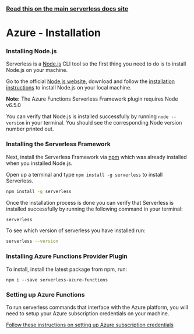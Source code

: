 <!--
title: Serverless Framework - Azure Functions Guide - Installing The Serverless Framework
menuText: Installation
menuOrder: 2
description: How to install the Serverless Framework and start using Azure Functions
layout: Doc
-->

<!-- DOCS-SITE-LINK:START automatically generated  -->

### [Read this on the main serverless docs site](https://www.serverless.com/framework/docs/providers/azure/guide/installation)

<!-- DOCS-SITE-LINK:END -->

# Azure - Installation

### Installing Node.js

Serverless is a [Node.js](https://nodejs.org) CLI tool so the first thing you
need to do is to install Node.js on your machine.

Go to the official [Node.js website](https://nodejs.org), download and follow the
[installation instructions](https://nodejs.org/en/download/) to install Node.js
on your local machine.

**Note:** The Azure Functions Serverless Framework plugin requires Node v6.5.0

You can verify that Node.js is installed successfully by running `node --version`
in your terminal. You should see the corresponding Node version number printed
out.

### Installing the Serverless Framework

Next, install the Serverless Framework via [npm](https://npmjs.org) which was
already installed when you installed Node.js.

Open up a terminal and type `npm install -g serverless` to install Serverless.

```bash
npm install -g serverless
```

Once the installation process is done you can verify that Serverless is installed
successfully by running the following command in your terminal:

```bash
serverless
```

To see which version of serverless you have installed run:

```bash
serverless --version
```

### Installing Azure Functions Provider Plugin

To install, install the latest package from npm, run:

```
npm i --save serverless-azure-functions
```

### Setting up Azure Functions

To run serverless commands that interface with the Azure platform, you will need
to setup your Azure subscription credentials on your machine.

[Follow these instructions on setting up Azure subscription credentials](./credentials.md)
